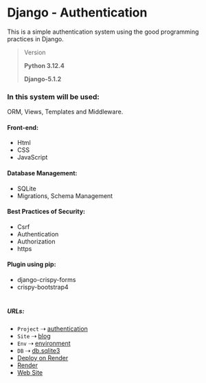 # Django - Authentication
This is a simple authentication system using the good programming practices in Django.

> Version
> 
> **Python 3.12.4**
> 
> **Django-5.1.2**

### In this system will be used:

ORM, Views, Templates and Middleware.

#### Front-end:
- Html
- CSS
- JavaScript

#### Database Management:
- SQLite
- Migrations, Schema Management

#### Best Practices of Security:
- Csrf
- Authentication
- Authorization
- https

#### Plugin using pip:
- django-crispy-forms
- crispy-bootstrap4

#
##### URLs:

- `Project` ⇢ [authentication](authentication)
- `Site` ⇢ [blog](authentication/blog)
- `Env` ⇢ [environment](environment)
- `DB` ⇢ [db.sqlite3](authentication/db.sqlite3)
- [Deploy on Render](https://github.com/aniceto-jolela/tips/blob/main/django/DJANGO-DEPLOY-RENDER.md)
- [Render](https://render.com/)
- [Web Site](https://django-login-logout.onrender.com)